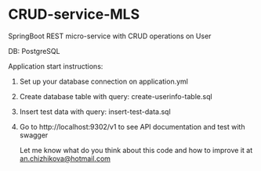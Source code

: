 # CRUD-service-MLS
SpringBoot REST micro-service with CRUD operations on User 

DB: PostgreSQL

Application start instructions:

1. Set up your database connection on application.yml
2. Create database table with query: create-userinfo-table.sql
3. Insert test data with query: insert-test-data.sql
4. Go to http://localhost:9302/v1 to see API documentation and test with swagger

   Let me know what do you think about this code and how to improve it at an.chizhikova@hotmail.com


